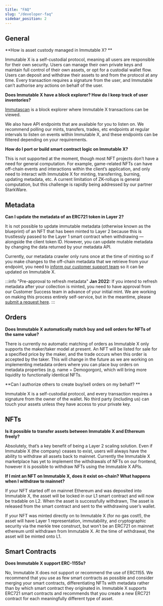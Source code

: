 ```yaml
---
title: "FAQ"
slug: "/developer-faq"
sidebar_position: 2
---
```


## General 
**How is asset custody managed in Immutable X? **

Immutable X is a self-custodial protocol, meaning all users are responsible for their own security. Users can manage their own private keys and maintain full control of their own assets, or opt for a custodial wallet flow. Users can deposit and withdraw their assets to and from the protocol at any time. Every transaction requires a signature from the user, and Immutable can’t authorise any actions on behalf of the user.

**Does Immutable X have a block explorer? How do I keep track of user inventories?**

[Immutascan](https://immutascan.io/) is a block explorer where Immutable X transactions can be viewed.

We also have API endpoints that are available for you to listen on. We recommend polling our mints, transfers, trades, etc endpoints at regular intervals to listen on events within Immutable X, and these endpoints can be filtered depending on your requirements. 

**How do I port or build smart contract logic on Immutable X?**

This is not supported at the moment, though most NFT projects don’t have a need for general computation. For example, game-related NFTs can have off-chain events and interactions within the client’s application, and only need to interact with Immutable X for minting, transferring, burning, updating metadata, etc. A current limitation of ZK-rollups is general computation, but this challenge is rapidly being addressed by our partner StarkWare.

## Metadata

**Can I update the metadata of an ERC721 token in Layer 2?**

It is not possible to update immutable metadata (otherwise known as the blueprint) of an NFT that has been minted to Layer 2 because this is trustlessly passed to the Layer 1 smart contract when withdrawing — alongside the client token ID. However, you can update mutable metadata by changing the data returned by your metadata API. 

Currently, our metadata crawler only runs once at the time of minting so if you make changes to the off-chain metadata that we retrieve from your endpoint, you need to [inform our customer support team](https://support.immutable.com) so it can be updated on Immutable X. 

:::info "Pre-approval to refresh metadata"
**Jan 2022:** If you intend to refresh metadata after your collection is minted, you need to have approval from our Customer Success team in advance of your initial mint. We are working on making this process entirely self-service, but in the meantime, please [submit a request here](https://support.immutable.com).
:::

## Orders

**Does Immutable X automatically match buy and sell orders for NFTs of the same value?**

There is currently no automatic matching of orders as Immutable X only supports the maker/taker model at present. An NFT will be listed for sale for a specified price by the maker, and the trade occurs when this order is accepted by the taker. This will change in the future as we are working on implementing metadata orders where you can place buy orders on metadata properties (e.g. name = Demogorgon), which will bring more liquidity to functionally identical NFTs.

**Can I authorize others to create buy/sell orders on my behalf? **

Immutable X is a self-custodial protocol, and every transaction requires a signature from the owner of the wallet. No third party (including us) can touch your assets unless they have access to your private key. 

## NFTs

**Is it possible to transfer assets between Immutable X and Ethereum freely?**

Absolutely, that’s a key benefit of being a Layer 2 scaling solution. Even if Immutable X (the company) ceases to exist, users will always have the ability to withdraw all assets back to mainnet. Currently the Immutable X marketplace has yet to implement the withdrawals of NFTs on our frontend, however it is possible to withdraw NFTs using the Immutable X APIs.
 
**If I mint an NFT on Immutable X, does it exist on-chain? What happens when I withdraw to mainnet?**

If your NFT started off on mainnet Ethereum and was deposited into Immutable X, the asset will be locked in our L1 smart contract and will now be tradable on L2. When the asset is successfully withdrawn, The asset is released from the smart contract and sent to the withdrawing user’s wallet.

If your NFT was minted directly on to Immutable X (for no gas cost!), the asset will have Layer 1 representation, immutability, and cryptographic security via the merkle tree construct, but won’t be an ERC721 on mainnet ethereum until withdrawn from Immutable X. At the time of withdrawal, the asset will be minted onto L1. 

## Smart Contracts

**Does Immutable X support ERC-1155s?**

No, Immutable X does not support or recommend the use of ERC1155. We recommend that you use as few smart contracts as possible and consider merging your smart contracts, differentiating NFTs with metadata rather than by which smart contract they originated in. 
Immutable X supports ERC721 smart contracts and recommends that you create a new ERC721 contract for each meaningfully different type of asset.